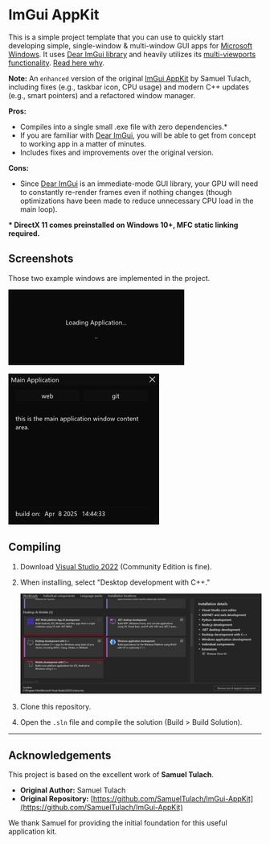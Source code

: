 # ImGui AppKit

This is a simple project template that you can use to quickly start developing simple, single-window & multi-window GUI apps for [Microsoft Windows](https://www.microsoft.com/en-us/windows). It uses [Dear ImGui library](https://github.com/ocornut/imgui) and heavily utilizes its [multi-viewports functionality](https://github.com/ocornut/imgui/wiki/Multi-Viewports). [Read here why](https://tulach.cc/writing-gui-apps-for-windows-is-painful/).

**Note:** An `enhanced` version of the original [ImGui AppKit](https://github.com/SamuelTulach/ImGui-AppKit) by Samuel Tulach, including fixes (e.g., taskbar icon, CPU usage) and modern C++ updates (e.g., smart pointers) and a refactored window manager.

**Pros:**

* Compiles into a single small .exe file with zero dependencies.*
* If you are familiar with [Dear ImGui](https://github.com/ocornut/imgui), you will be able to get from concept to working app in a matter of minutes.
* Includes fixes and improvements over the original version.

**Cons:**

* Since [Dear ImGui](https://github.com/ocornut/imgui) is an immediate-mode GUI library, your GPU will need to constantly re-render frames even if nothing changes (though optimizations have been made to reduce unnecessary CPU load in the main loop).

**\* DirectX 11 comes preinstalled on Windows 10+, MFC static linking required.**

## Screenshots

Those two example windows are implemented in the project.

![screenshot](assets/SplashScreen.gif) 

![screenshot](assets/MainApplication.png)


## Compiling

1.  Download [Visual Studio 2022](https://visualstudio.microsoft.com/vs/) (Community Edition is fine).
2.  When installing, select "Desktop development with C++."

    ![screenshot](assets/vs-desktop-cpp.png)
3.  Clone this repository.
4.  Open the `.sln` file and compile the solution (Build > Build Solution).

---

## Acknowledgements

This project is based on the excellent work of **Samuel Tulach**.

* **Original Author:** Samuel Tulach
* **Original Repository:** [https://github.com/SamuelTulach/ImGui-AppKit](https://github.com/SamuelTulach/ImGui-AppKit)

We thank Samuel for providing the initial foundation for this useful application kit.
